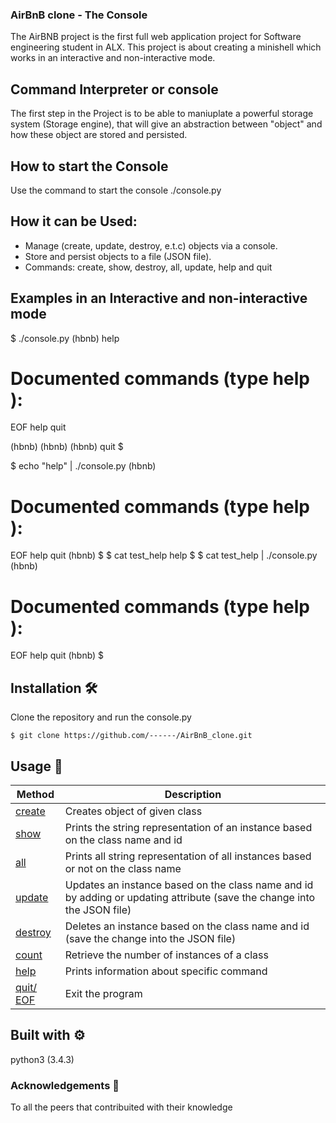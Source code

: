 ### AirBnB clone - The Console
The AirBNB project is the first full web application project for Software 
engineering student in ALX. This project is about creating a minishell which 
works in an interactive and non-interactive mode.

## Command Interpreter or console ##
The first step in the Project is to be able to maniuplate a powerful storage
system (Storage engine), that will give an abstraction between "object" and
how these object are stored and persisted.

## How to start the Console
Use the command to start the console ./console.py

## How it can be Used: 
- Manage (create, update, destroy, e.t.c) objects via a console.
- Store and persist objects to a file (JSON file).
- Commands: create, show, destroy, all, update, help and quit

## Examples in an Interactive and non-interactive mode
$ ./console.py
(hbnb) help

Documented commands (type help <topic>):
========================================
EOF  help  quit

(hbnb) 
(hbnb) 
(hbnb) quit
$

$ echo "help" | ./console.py
(hbnb)

Documented commands (type help <topic>):
========================================
EOF  help  quit
(hbnb) 
$
$ cat test_help
help
$
$ cat test_help | ./console.py
(hbnb)

Documented commands (type help <topic>):
========================================
EOF  help  quit
(hbnb) 
$
## Installation :hammer_and_wrench:
Clone the repository and run the console.py
```
$ git clone https://github.com/------/AirBnB_clone.git
```

## Usage :wrench:

|   **Method**   |   **Description**   |
| -------------- | --------------------- |
|[create](./console.py) | Creates object of given class |
|[show](./console.py) | Prints the string representation of an instance based on the class name and id |
|[all](./console.py) | Prints all string representation of all instances based or not on the class name |
|[update](./console.py) | Updates an instance based on the class name and id by adding or updating attribute (save the change into the JSON file) |
|[destroy](./console.py)| Deletes an instance based on the class name and id (save the change into the JSON file) |
|[count](./console.py)| Retrieve the number of instances of a class |
|[help](./console.py)| Prints information about specific command |
|[quit/ EOF](./console.py)| Exit the program |


## Built with :gear:
python3 (3.4.3)

### Acknowledgements :raised_hands:
To all the peers that contribuited with their knowledge
